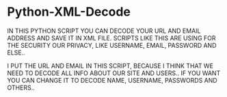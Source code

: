 # Python-XML-Decode
IN THIS PYTHON SCRIPT YOU CAN DECODE YOUR URL AND EMAIL ADDRESS AND SAVE IT IN XML FILE.
SCRIPTS LIKE THIS ARE USING FOR THE SECURITY OUR PRIVACY, LIKE USERNAME, EMAIL, PASSWORD AND ELSE..

I PUT THE URL AND EMAIL IN THIS SCRIPT, BECAUSE I THINK THAT WE NEED TO DECODE ALL INFO ABOUT OUR SITE AND USERS..
IF YOU WANT YOU CAN CHANGE IT TO DECODE NAME, USERNAME, PASSWORDS AND OTHERS..
